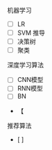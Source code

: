 机器学习
- [ ] LR
- [ ] SVM 推导
- [ ] 决策树
- [ ] 聚类

深度学习算法
- [ ] CNN模型
- [ ] RNN模型
- [ ] BN
- 【

推荐算法
- [ ] 